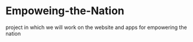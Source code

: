 # Empoweing-the-Nation
project in which we will work on the website and apps for empowering the nation
